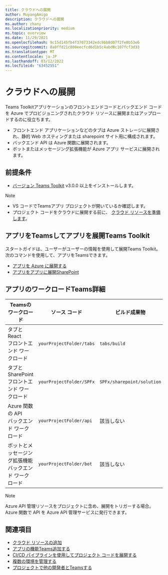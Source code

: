 ```yaml
---
title: クラウドへの展開
author: MuyangAmigo
description: クラウドへの展開
ms.author: zhany
ms.localizationpriority: medium
ms.topic: overview
ms.date: 11/29/2021
ms.openlocfilehash: 9c15d145fb4f37073342edc9bb8d07f2fe0b53e6
ms.sourcegitcommit: 8a0ffd21c800eecfcd6d1b5c4abd8c107fcf3d33
ms.translationtype: MT
ms.contentlocale: ja-JP
ms.lasthandoff: 03/12/2022
ms.locfileid: "63452551"
---
```

# <a name="deploy-to-the-cloud"></a>クラウドへの展開

Teams Toolkitアプリケーションのフロントエンドコードとバックエンド コードを Azure でプロビジョニングされたクラウド リソースに展開またはアップロードするのに役立ちます。

* フロントエンド アプリケーションなどのタブは Azure ストレージに展開され、静的 Web ホスティングまたは sharepoint サイト用に構成されます。
* バックエンド API は Azure 関数に展開されます。
* ボットまたはメッセージング拡張機能が Azure アプリ サービスに展開されます。

## <a name="prerequisite"></a>前提条件

* [バージョン Teams Toolkit](https://marketplace.visualstudio.com/items?itemName=TeamsDevApp.ms-teams-vscode-extension) v3.0.0 以上をインストールします。

> [!NOTE]
>
> * VS コードでTeamsアプリ プロジェクトが開いているか確認します。
> * プロジェクト コードをクラウドに展開する前に、 [クラウド リソースを準備します](provision.md)。

## <a name="deploy-teams-apps-using-teams-toolkit"></a>アプリをTeamsしてアプリを展開Teams Toolkit

スタートガイドは、ユーザーがユーザーの情報を使用して展開Teams Toolkit。 次のコマンドを使用して、アプリをTeamsできます。

* [アプリを Azure に展開する](/microsoftteams/platform/sbs-gs-javascript?tabs=vscode%2Cvsc%2Cviscode%2Cvcode&tutorial-step=8&branch)
* [アプリをアプリに展開SharePoint](/microsoftteams/platform/sbs-gs-spfx?tabs=vscode%2Cviscode&tutorial-step=4&branch)

## <a name="details-on-teams-app-workload"></a>アプリのワークロードTeams詳細

| Teamsのワークロード | ソース コード | ビルド成果物| ターゲット リソース |
|-------------|----------|---------------|---------------|
|タブとReact </br> フロントエンド ワークロード| `yourProjectFolder/tabs`| `tabs/build` |Azure ストレージ |
|タブとSharePoint </br> フロントエンド ワークロード | `yourProjectFolder/SPFx`| `SPFx/sharepoint/solution` |SharePoint アプリ カタログ |
|Azure 関数の API </br> バックエンド ワークロード | `yourProjectFolder/api`| 該当しない |Azure 関数 |
|ボットとメッセージング拡張機能 </br> バックエンド ワークロード | `yourProjectFolder/bot` | 該当しない | Azure アプリ サービス |

> [!NOTE]
> Azure API 管理リソースをプロジェクトに含め、展開をトリガーする場合。 Azure 関数で API を Azure API 管理サービスに発行できます。

## <a name="see-also"></a>関連項目

* [クラウド リソースの追加](add-resource.md)
* [アプリの機能Teams追加する](add-capability.md)
* [CI/CD パイプラインを使用してプロジェクト コードを展開する](use-CICD-template.md)
* [複数の環境を管理する](TeamsFx-multi-env.md)
* [プロジェクトで他の開発者とTeamsする](TeamsFx-collaboration.md)
